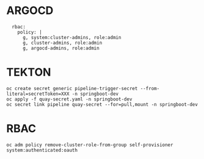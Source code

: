 # ARGOCD
```oc edit argocd openshift-gitops -n openshift-gitops
  rbac:
    policy: |
      g, system:cluster-admins, role:admin
      g, cluster-admins, role:admin
      g, argocd-admins, role:admin
```

# TEKTON
```
oc create secret generic pipeline-trigger-secret --from-literal=secretToken=XXX -n springboot-dev
oc apply -f quay-secret.yaml -n springboot-dev
oc secret link pipeline quay-secret --for=pull,mount -n springboot-dev
```

# RBAC
```
oc adm policy remove-cluster-role-from-group self-provisioner system:authenticated:oauth
```